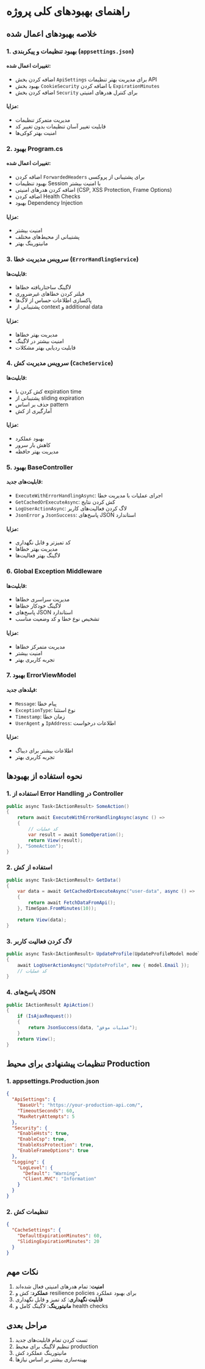 # راهنمای بهبودهای کلی پروژه

## خلاصه بهبودهای اعمال شده

### 1. بهبود تنظیمات و پیکربندی (`appsettings.json`)

#### تغییرات اعمال شده:
- اضافه کردن بخش `ApiSettings` برای مدیریت بهتر تنظیمات API
- بهبود بخش `CookieSecurity` با اضافه کردن `ExpirationMinutes`
- اضافه کردن بخش `Security` برای کنترل هدرهای امنیتی

#### مزایا:
- مدیریت متمرکز تنظیمات
- قابلیت تغییر آسان تنظیمات بدون تغییر کد
- امنیت بهتر کوکی‌ها

### 2. بهبود Program.cs

#### تغییرات اعمال شده:
- اضافه کردن `ForwardedHeaders` برای پشتیبانی از پروکسی
- بهبود تنظیمات Session با امنیت بیشتر
- اضافه کردن هدرهای امنیتی (CSP, XSS Protection, Frame Options)
- اضافه کردن Health Checks
- بهبود Dependency Injection

#### مزایا:
- امنیت بیشتر
- پشتیبانی از محیط‌های مختلف
- مانیتورینگ بهتر

### 3. سرویس مدیریت خطا (`ErrorHandlingService`)

#### قابلیت‌ها:
- لاگینگ ساختاریافته خطاها
- فیلتر کردن خطاهای غیرضروری
- پاکسازی اطلاعات حساس از لاگ‌ها
- پشتیبانی از context و additional data

#### مزایا:
- مدیریت بهتر خطاها
- امنیت بیشتر در لاگینگ
- قابلیت ردیابی بهتر مشکلات

### 4. سرویس مدیریت کش (`CacheService`)

#### قابلیت‌ها:
- کش کردن با expiration time
- پشتیبانی از sliding expiration
- حذف بر اساس pattern
- آمارگیری از کش

#### مزایا:
- بهبود عملکرد
- کاهش بار سرور
- مدیریت بهتر حافظه

### 5. بهبود BaseController

#### قابلیت‌های جدید:
- `ExecuteWithErrorHandlingAsync`: اجرای عملیات با مدیریت خطا
- `GetCachedOrExecuteAsync`: کش کردن نتایج
- `LogUserActionAsync`: لاگ کردن فعالیت‌های کاربر
- `JsonError` و `JsonSuccess`: پاسخ‌های JSON استاندارد

#### مزایا:
- کد تمیزتر و قابل نگهداری
- مدیریت بهتر خطاها
- لاگینگ بهتر فعالیت‌ها

### 6. Global Exception Middleware

#### قابلیت‌ها:
- مدیریت سراسری خطاها
- لاگینگ خودکار خطاها
- پاسخ‌های JSON استاندارد
- تشخیص نوع خطا و کد وضعیت مناسب

#### مزایا:
- مدیریت متمرکز خطاها
- امنیت بیشتر
- تجربه کاربری بهتر

### 7. بهبود ErrorViewModel

#### فیلدهای جدید:
- `Message`: پیام خطا
- `ExceptionType`: نوع استثنا
- `Timestamp`: زمان خطا
- `UserAgent` و `IpAddress`: اطلاعات درخواست

#### مزایا:
- اطلاعات بیشتر برای دیباگ
- تجربه کاربری بهتر

## نحوه استفاده از بهبودها

### 1. استفاده از Error Handling در Controller

```csharp
public async Task<IActionResult> SomeAction()
{
    return await ExecuteWithErrorHandlingAsync(async () =>
    {
        // کد عملیات
        var result = await SomeOperation();
        return View(result);
    }, "SomeAction");
}
```

### 2. استفاده از کش

```csharp
public async Task<IActionResult> GetData()
{
    var data = await GetCachedOrExecuteAsync("user-data", async () =>
    {
        return await FetchDataFromApi();
    }, TimeSpan.FromMinutes(10));
    
    return View(data);
}
```

### 3. لاگ کردن فعالیت کاربر

```csharp
public async Task<IActionResult> UpdateProfile(UpdateProfileModel model)
{
    await LogUserActionAsync("UpdateProfile", new { model.Email });
    // کد عملیات
}
```

### 4. پاسخ‌های JSON

```csharp
public IActionResult ApiAction()
{
    if (IsAjaxRequest())
    {
        return JsonSuccess(data, "عملیات موفق");
    }
    return View();
}
```

## تنظیمات پیشنهادی برای محیط Production

### 1. appsettings.Production.json

```json
{
  "ApiSettings": {
    "BaseUrl": "https://your-production-api.com/",
    "TimeoutSeconds": 60,
    "MaxRetryAttempts": 5
  },
  "Security": {
    "EnableHsts": true,
    "EnableCsp": true,
    "EnableXssProtection": true,
    "EnableFrameOptions": true
  },
  "Logging": {
    "LogLevel": {
      "Default": "Warning",
      "Client.MVC": "Information"
    }
  }
}
```

### 2. تنظیمات کش

```json
{
  "CacheSettings": {
    "DefaultExpirationMinutes": 60,
    "SlidingExpirationMinutes": 20
  }
}
```

## نکات مهم

1. **امنیت**: تمام هدرهای امنیتی فعال شده‌اند
2. **عملکرد**: کش و resilience policies برای بهبود عملکرد
3. **قابلیت نگهداری**: کد تمیز و قابل نگهداری
4. **مانیتورینگ**: لاگینگ کامل و health checks

## مراحل بعدی

1. تست کردن تمام قابلیت‌های جدید
2. تنظیم لاگینگ برای محیط production
3. مانیتورینگ عملکرد کش
4. بهینه‌سازی بیشتر بر اساس نیازها 